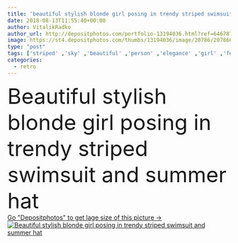 ```yaml
---
title: 'beautiful stylish blonde girl posing in trendy striped swimsuit and summer hat '
date: 2018-08-13T11:55:40+00:00
author: VitalikRadko
author_url: http://depositphotos.com/portfolio-13194036.html?ref=64678756
image: https://st4.depositphotos.com/thumbs/13194036/image/20786/207860652/api_thumb_450.jpg?forcejpeg=true
type: "post"
tags: ['striped' ,'sky' ,'beautiful' ,'person' ,'elegance' ,'girl' ,'female' ,'summer' ,'people' ,'beauty' ,'outdoors' ,'model' ,'caucasian' ,'sea' ,'style' ,'retro' ,'vintage' ,'fashion' ,'elegant' ,'stylish' ,'woman' ,'trendy' ,'blonde' ,'vogue' ,'attractive' ,'slim' ,'fashionable' ,'summertime' ,'modeling' ,'swimwear' ,'styling' ,'swimsuit' ,'young adult' ,'summer hat' ,'Fashion Shoot' ]
categories: 
  - retro
---
```

<div aling="center">
            <font size="60"> Beautiful stylish blonde girl posing in trendy striped swimsuit and summer hat</font>   
</div>
<div>
    <a href='https://depositphotos.com/207860652/stock-photo-beautiful-stylish-blonde-girl-posing.html?ref=64678756' target=_blank > Go "Depositphotos" to get lage size of this picture ->
        <img href='https://depositphotos.com/207860652/stock-photo-beautiful-stylish-blonde-girl-posing.html?ref=64678756' src='https://st4.depositphotos.com/13194036/20786/i/950/depositphotos_207860652-stock-photo-beautiful-stylish-blonde-girl-posing.jpg?forcejpeg=true' alt='Beautiful stylish blonde girl posing in trendy striped swimsuit and summer hat' >
    </a>
</div>
